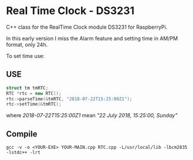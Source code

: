 # Real Time Clock - DS3231
C++ class for the RealTime Clock module DS3231 for RaspberryPi.

In this early version I miss the Alarm feature and setting time in AM/PM format, only 24h. 

To set time use:

## USE
```C++
struct tm tmRTC;
RTC *rtc = new RTC();
rtc->parseTime(&tmRTC, "2018-07-22T15:25:00Z1");
rtc->setTime(&tmRTC);
```

where *2018-07-22T15:25:00Z1* mean *"22 July 2018, 15:25:00, Sunday"*

## Compile
```
gcc -v -o <YOUR-EXE> YOUR-MAIN.cpp RTC.cpp -L/usr/local/lib -lbcm2835 -lstdc++ -lrt
```